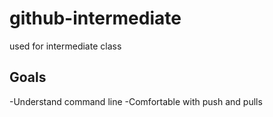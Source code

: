 github-intermediate
===================

used for intermediate class

## Goals
-Understand command line
-Comfortable with push and pulls
